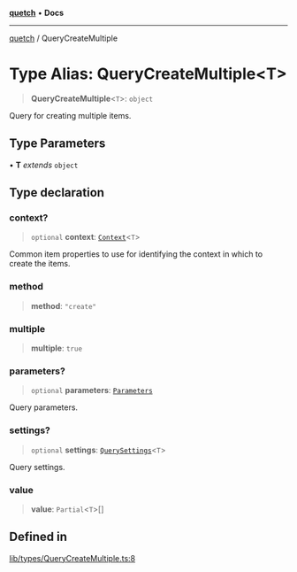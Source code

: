 [**quetch**](../README.md) • **Docs**

***

[quetch](../README.md) / QueryCreateMultiple

# Type Alias: QueryCreateMultiple\<T\>

> **QueryCreateMultiple**\<`T`\>: `object`

Query for creating multiple items.

## Type Parameters

• **T** *extends* `object`

## Type declaration

### context?

> `optional` **context**: [`Context`](Context.md)\<`T`\>

Common item properties to use for identifying the context in which to create the items.

### method

> **method**: `"create"`

### multiple

> **multiple**: `true`

### parameters?

> `optional` **parameters**: [`Parameters`](Parameters.md)

Query parameters.

### settings?

> `optional` **settings**: [`QuerySettings`](QuerySettings.md)\<`T`\>

Query settings.

### value

> **value**: `Partial`\<`T`\>[]

## Defined in

[lib/types/QueryCreateMultiple.ts:8](https://github.com/nevoland/quetch/blob/b70842cb9761fe7c217edef26e0fbc90449abccb/lib/types/QueryCreateMultiple.ts#L8)
